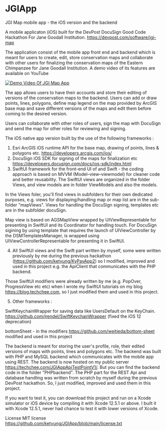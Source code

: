 # JGIApp

JGI Map mobile app - the iOS version and the backend

A mobile applicaton (iOS) built for the DevPost DocuSign Good Code Hackathon For Jane Goodall Institution. https://devpost.com/software/jgi-map

The application consist of the mobile app front end and backend which is meant for users to create, edit, store conservation maps 
and collaborate with other users for finalizing the conservation maps of the Eastern Chimpanzee for Jane Goodall Institution. A demo
video of its features are available on YouTube

[![Demo Video Of JGI Map App](https://yt-embed.herokuapp.com/embed?v=usvb-vnXS-E)](https://youtu.be/usvb-vnXS-E "Demo Video Of JGI Map App")

The app allows users to have their accounts and store their editing of versions of the conservation maps to the backend.
Users can add or draw points, lines, polygons, define map legend on the map provided by ArcGIS base map and save different versions of the maps and edit them
before coming to the desired version.

Users can collaborate with other roles of users, sign the map with DocuSign and send the map for other roles for reviewing and signing.

The iOS native app version built by the use of the following frameworks :

1. Esri ArcGIS iOS runtime API for the base map, drawing of points, lines & polygons etc. https://developers.arcgis.com/ios/
2. DocuSign iOS SDK for signing of the maps for finalization etc https://developers.docusign.com/docs/ios-sdk/index.html
3. SwiftUI framework for the front-end UI of and Swift - the coding approach is based on MVVM (Model–view–viewmodel) for cleaner code
and better reusability. The SwiftUI views are organized in the folder Views, and view models are in folder ViewModels and also the models.

In the Views foler, you'll find views in subfolders for their own dedicated purposes, e.g. views for displaying/handling map or map list are in the sub-folder    "mapViews". Views for handling the DocuSign signing, templates etc are in the subfolder docuSign.

Map view is based on AGSMapView wrapped by UIViewRepresentable for presenting in SwiftUI and its Coordinator for handling touch. For DocuSign sigining by using template that requires the launch of UIViewController by the DSMTemplatesManager, is wrapped using UIViewControllerRepresentable for presenting it in SwiftUI.

4. All SwiftUI views and the Swift part written by myself, some were written previously by me during the previous hackathon (https://github.com/ketyung/KyPayApp2) so I modified, improved and used in this project e.g. the ApiClient that communicates with the PHP backend. 

Those SwiftUI modifiers were already written by me (e.g. PopOver, ProgressView etc etc) when I wrote my SwiftUI tutorials on my blog https://blog.techchee.com, so I just modified them and used in this project.

5. Other frameworks : 

SwiftKeychainWrapper for saving data like UsersDefault on the KeyChain. https://github.com/jrendel/SwiftKeychainWrapper (fixed the iOS 12 deprecation)

bottomSheet - in the modifiers https://github.com/weitieda/bottom-sheet modified and used in this project

The backend is meant for storing the user's profile, role, their edited versions of maps with points, lines and polygons etc. The backend was built
with PHP and MySQL backend which communicates with the mobile app using REST. The backend is now hosted on my public server https://techchee.com/JGIAppApiTestPointV1/. But you can find the backend code in the folder "PHPbackend". The PHP part for the REST Api and database 
handling was written from scratch by myself during the previous DevPost hackathon. So, I just modified, improved and used them in this project.

If you want to test it, you can download this project and run on a Xcode simulator or iOS device by compiling it with Xcode 12.5.1 or above. 
I built it with Xcode 12.5.1, never had chance to test it with lower versions of Xcode. 


License MIT license https://github.com/ketyung/JGIApp/blob/main/license.txt
